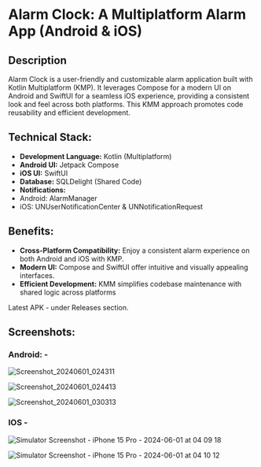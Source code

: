# Alarm Clock: A Multiplatform Alarm App (Android & iOS)

## Description

Alarm Clock is a user-friendly and customizable alarm application built with Kotlin Multiplatform (KMP). It leverages Compose for a modern UI on Android and SwiftUI for a seamless iOS experience, providing a consistent look and feel across both platforms. This KMM approach promotes code reusability and efficient development.

## Technical Stack:

- **Development Language:** Kotlin (Multiplatform)
- **Android UI:** Jetpack Compose
- **iOS UI:** SwiftUI
- **Database:** SQLDelight (Shared Code)
- **Notifications:**
 - Android: AlarmManager
 - iOS: UNUserNotificationCenter & UNNotificationRequest

## Benefits:

- **Cross-Platform Compatibility:** Enjoy a consistent alarm experience on both Android and iOS with KMP.
- **Modern UI:** Compose and SwiftUI offer intuitive and visually appealing interfaces.
- **Efficient Development:** KMM simplifies codebase maintenance with shared logic across platforms

Latest APK - under Releases section.

## Screenshots: 

### Android: - 

![Screenshot_20240601_024311](https://github.com/Ashutoshgupta22/Alarm-Clock/assets/68068357/ee686af6-14c2-4c8b-9578-b1ed2c571239)

![Screenshot_20240601_024413](https://github.com/Ashutoshgupta22/Alarm-Clock/assets/68068357/344e0e79-1314-4ce5-9e9f-b0442df5bd5b)

![Screenshot_20240601_030313](https://github.com/Ashutoshgupta22/Alarm-Clock/assets/68068357/bd50968b-d518-42ea-b587-f11b19f7f3ab)

### IOS - 


![Simulator Screenshot - iPhone 15 Pro - 2024-06-01 at 04 09 18](https://github.com/Ashutoshgupta22/Alarm-Clock/assets/68068357/d803bffe-fbed-4b07-a0b6-6ab333725ef5)

![Simulator Screenshot - iPhone 15 Pro - 2024-06-01 at 04 10 12](https://github.com/Ashutoshgupta22/Alarm-Clock/assets/68068357/42aa9161-49cd-4fc0-b93d-bc1c23b4bb84)


